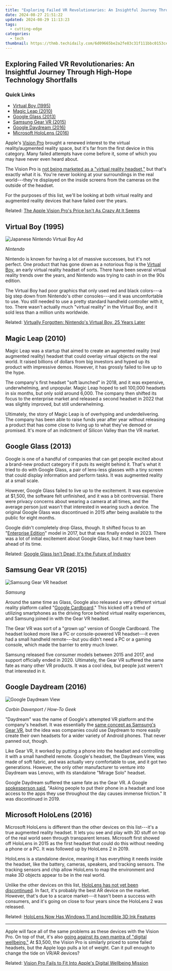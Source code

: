 ```yaml
---
title: "Exploring Failed VR Revolutionaries: An Insightful Journey Through High-Hope Technology Shortfalls"
date: 2024-08-27 21:51:22
updated: 2024-08-29 11:13:23
tags:
  - cutting-edge
categories:
  - tech
thumbnail: https://thmb.techidaily.com/6d09665be2a2fe83c31f111bbc0153ce5984e036a76c36457898ede132e8d028.jpg
---
```


## Exploring Failed VR Revolutionaries: An Insightful Journey Through High-Hope Technology Shortfalls

### Quick Links

* [Virtual Boy (1995)](https://www.howtogeek.com/900595/a-look-back-at-vr-products-that-never-lived-up-to-the-hype/#virtual-boy-1995)
* [Magic Leap (2010)](https://www.howtogeek.com/900595/a-look-back-at-vr-products-that-never-lived-up-to-the-hype/#magic-leap-2010)
* [Google Glass (2013)](https://www.howtogeek.com/900595/a-look-back-at-vr-products-that-never-lived-up-to-the-hype/#google-glass-2013)
* [Samsung Gear VR (2015)](https://www.howtogeek.com/900595/a-look-back-at-vr-products-that-never-lived-up-to-the-hype/#samsung-gear-vr-2015)
* [Google Daydream (2016)](https://www.howtogeek.com/900595/a-look-back-at-vr-products-that-never-lived-up-to-the-hype/#google-daydream-2016)
* [Microsoft HoloLens (2016)](https://www.howtogeek.com/900595/a-look-back-at-vr-products-that-never-lived-up-to-the-hype/#microsoft-hololens-2016)

 Apple's [Vision Pro](https://location-social.techidaily.com/in-2024-how-to-sharefake-location-on-whatsapp-for-apple-iphone-12-mini-drfone-by-drfone-virtual-ios/) brought a renewed interest to the virtual reality/augmented reality space, but it's far from the first device in this category. Many failed attempts have come before it, some of which you may have never even heard about.

 The Vision Pro is [not being marketed as a "virtual reality headset,"](https://screen-video-capture.techidaily.com/updated-advanced-5-internet-screen-grabbers/) but that's exactly what it is. You're never looking at your surroundings in the real world---they're displayed on the inside screens from the cameras on the outside of the headset.

 For the purposes of this list, we'll be looking at both virtual reality and augmented reality devices that have failed over the years.

Related: [The Apple Vision Pro's Price Isn't As Crazy At It Seems](https://screen-video-capture.techidaily.com/updated-advanced-5-internet-screen-grabbers/) 

##  Virtual Boy (1995)

![Japanese Nintendo Virtual Boy Ad](https://static1.howtogeekimages.com/wordpress/wp-content/uploads/2020/07/japanese_virtual_boy_ad.jpg) 

_Nintendo_

 Nintendo is known for having a lot of massive successes, but it's not perfect. One product that has gone down as a notorious flop is the [Virtual Boy](https://buynow-marvelous.techidaily.com/elite-choices-for-your-entertainment-hub-2024s-best-htpcs-reviewed/), an early virtual reality headset of sorts. There have been several virtual reality trends over the years, and Nintendo was trying to cash in on the 90s edition.

 The Virtual Boy had poor graphics that only used red and black colors---a big step down from Nintendo's other consoles---and it was uncomfortable to use. You still needed to use a pretty standard handheld controller with it, too. There wasn't actually much "virtual reality" in the Virtual Boy, and it sold less than a million units worldwide.

Related: [Virtually Forgotten: Nintendo's Virtual Boy, 25 Years Later](https://buynow-marvelous.techidaily.com/elite-choices-for-your-entertainment-hub-2024s-best-htpcs-reviewed/) 

##  Magic Leap (2010)

 Magic Leap was a startup that aimed to create an augmented reality (real augmented reality) headset that could overlay virtual objects on the real world. It raised billions of dollars from big investors and hyped up its product with impressive demos. However, it has grossly failed to live up to the hype.

 The company's first headset "soft launched" in 2018, and it was expensive, underwhelming, and unpopular. Magic Leap hoped to sell 100,000 headsets in six months, but only sold around 6,000\. The company then shifted its focus to the enterprise market and released a second headset in 2022 that was slightly improved, but still underwhelming.

 Ultimately, the story of Magic Leap is of overhyping and underdelivering. The company has been able to raise funds year after year without releasing a product that has come close to living up to what they've demoed or promised. It's more of an indictment of Silicon Valley than the VR market.

##  Google Glass (2013)

 Google is one of a handful of companies that can get people excited about a brand-new product category if it puts its weight behind it. That's what it tried to do with Google Glass, a pair of lens-less glasses with a tiny screen that could display information and perform tasks. It was augmented reality at a small scale.

 However, Google Glass failed to live up to the excitement. It was expensive at $1,500, the software felt unfinished, and it was a bit controversial. There were privacy concerns about wearing a camera at all times, and the average person just wasn't that interested in wearing such a device. The original Google Glass was discontinued in 2015 after being available to the public for eight months.

 Google didn't completely drop Glass, though. It shifted focus to an "[Enterprise Edition](https://extra-guidance.techidaily.com/new-smart-tips-for-gif-lovers-iphone-edition/)" model in 2017, but that was finally ended in 2023\. There was a lot of initial excitement about Google Glass, but it may have been ahead of its time.

Related: [Google Glass Isn't Dead; It's the Future of Industry](https://extra-guidance.techidaily.com/new-smart-tips-for-gif-lovers-iphone-edition/) 

##  Samsung Gear VR (2015)

![Samsung Gear VR headset](https://static1.howtogeekimages.com/wordpress/wp-content/uploads/2019/05/gear-vr.jpg) 

_Samsung_

 Around the same time as Glass, Google also released a very different virtual reality platform called "[Google Cardboard](https://facebook-video-share.techidaily.com/new-expertly-selected-asmr-tools-for-androidios-for-2024/)." This kicked off a trend of utilizing smartphones as the driving force behind virtual reality experiences, and Samsung joined in with the Gear VR headset.

 The Gear VR was sort of a "grown up" version of Google Cardboard. The headset looked more like a PC or console-powered VR headset---it even had a small handheld remote---but you didn't need a PC or a gaming console, which made the barrier to entry much lower.

 Samsung released five consumer models between 2015 and 2017, and support officially ended in 2020\. Ultimately, the Gear VR suffered the same fate as many other VR products. It was a cool idea, but people just weren't that interested in it.

##  Google Daydream (2016)

![Google Daydream View](https://static1.howtogeekimages.com/wordpress/wp-content/uploads/2023/06/google-daydream-vr-headset-2.jpg) 

_Corbin Davenport / How-To Geek_

 "Daydream" was the name of Google's attempted VR platform and the company's headset. It was essentially the [same concept as Samsung's Gear VR](https://youtube-sure.techidaily.com/approved-live-streaming-made-simple-google-meet-to-youtube-guide/), but the idea was companies could use Daydream to more easily create their own headsets for a wider variety of Android phones. That never panned out, though.

 Like Gear VR, it worked by putting a phone into the headset and controlling it with a small handheld remote. Google's headset, the Daydream View, was made of soft fabric, and was actually very comfortable to use, and it got two generations. However, the only other manufacturer to venture into Daydream was Lenovo, with its standalone "Mirage Solo" headset.

 Google Daydream suffered the same fate as the Gear VR. A Google [spokesperson said](https://www.theverge.com/2019/10/15/20915609/google-pixel-4-no-daydream-support-view-vr-headset-discontinued), "Asking people to put their phone in a headset and lose access to the apps they use throughout the day causes immense friction." It was discontinued in 2019.

##  Microsoft HoloLens (2016)

 Microsoft HoloLens is different than the other devices on this list---it's a true augmented reality headset. It lets you see and play with 3D stuff on top of the real world seen through transparent lenses. Microsoft first showed off HoloLens in 2015 as the first headset that could do this without needing a phone or a PC. It was followed up by HoloLens 2 in 2019.

 HoloLens is a standalone device, meaning it has everything it needs inside the headset, like the battery, cameras, speakers, and tracking sensors. The tracking sensors and chip allow HoloLens to map the environment and make 3D objects appear to be in the real world.

 Unlike the other devices on this list, [HoloLens has not yet been discontinued](https://discord-videos.techidaily.com/updated-in-2024-step-by-step-how-to-delete-a-discord-server/). In fact, it's probably the best AR device on the market. However, that's due to a scarce market---it hasn't been a success with consumers, and it's going on close to four years since the HoloLens 2 was released.

Related: [HoloLens Now Has Windows 11 and Incredible 3D Ink Features](https://discord-videos.techidaily.com/updated-in-2024-step-by-step-how-to-delete-a-discord-server/) 

---

 Apple will face all of the same problems as these devices with the Vision Pro. On top of that, it's also [going against its own mantra of "digital wellbeing."](https://android-unlock.techidaily.com/in-2024-how-to-reset-a-vivo-y78plus-phone-that-is-locked-by-drfone-android/) At $3,500, the Vision Pro is similarly priced to some failed headsets, but the Apple logo pulls a lot of weight. Can it pull enough to change the tide on VR/AR devices?

Related: [Vision Pro Fails to Fit Into Apple's Digital Wellbeing Mission](https://android-unlock.techidaily.com/in-2024-how-to-reset-a-vivo-y78plus-phone-that-is-locked-by-drfone-android/)

<ins class="adsbygoogle"
     style="display:block"
     data-ad-format="autorelaxed"
     data-ad-client="ca-pub-7571918770474297"
     data-ad-slot="1223367746"></ins>



<ins class="adsbygoogle"
     style="display:block"
     data-ad-client="ca-pub-7571918770474297"
     data-ad-slot="8358498916"
     data-ad-format="auto"
     data-full-width-responsive="true"></ins>
